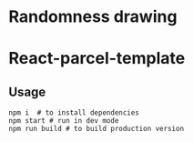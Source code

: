 # Randomness drawing

React-parcel-template
===================

Usage
-----

```shell
npm i  # to install dependencies
npm start # run in dev mode
npm run build # to build production version
```
